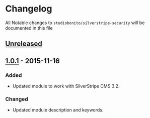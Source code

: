 # Changelog

All Notable changes to `studiobonito/silverstripe-security` will be documented in this file

## [Unreleased]

## [1.0.1] - 2015-11-16
### Added
- Updated module to work with SilverStripe CMS 3.2.

### Changed
- Updated module description and keywords.

[Unreleased]: https://github.com/studiobonito/silverstripe-security/compare/1.0.0...HEAD
[1.0.1]: https://github.com/studiobonito/silverstripe-security/compare/1.0.0...1.0.1